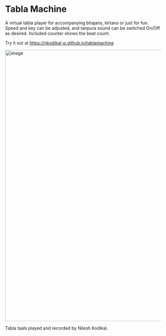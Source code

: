 # Tabla Machine
A virtual tabla player for accompanying bhajans, kirtans or just for fun.  
Speed and key can be adjusted, and tanpura sound can be switched On/Off as desired. Included counter shows the beat count.

Try it out at https://nkodikal-p.github.io/tablamachine

<img width="615" height="877" alt="image" src="https://github.com/user-attachments/assets/6aa855fd-109f-4926-9bff-fd47dacb4be2" />

Tabla taals played and recorded by Nilesh Kodikal.
